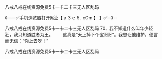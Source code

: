 八戒八戒在线资源免费5卡一卡二卡三无人区乱码

《——✅手机浏览器打开网沚【ａ３ｅ６. cOm 】 】✅—》--

八戒八戒在线资源免费5卡一卡二卡三无人区乱码	70、我不知道什么叫年少轻狂，我只知道胜者为王。
　　这真是“天上掉下个宝哥哥”。我想让他维护，便言而无信：“你上去呀！”





八戒八戒在线资源免费5卡一卡二卡三无人区乱码
